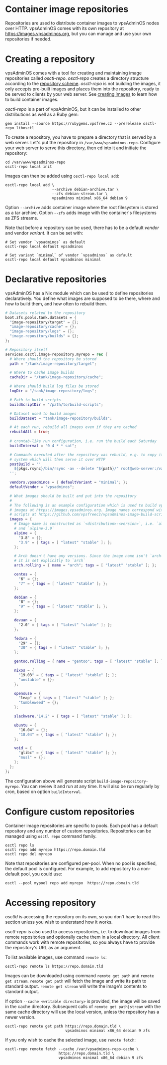 # Container image repositories
Repositories are used to distribute container images to vpsAdminOS nodes over
HTTP. vpsAdminOS comes with its own repository at <https://images.vpsadminos.org>,
but you can manage and use your own repositories if needed.

# Creating a repository
vpsAdminOS comes with a tool for creating and maintaining image repositories
called *osctl-repo*. *osctl-repo* creates a directory structure according to the
[repository scheme](../specifications/image-repository.md). *osctl-repo* is
not building the images, it only accepts pre-built images and places them
into the repository, ready to be served to clients by your web server. See
[creating images](creating.md) to learn how to build container images.

*osctl-repo* is a part of vpsAdminOS, but it can be installed to other
distributions as well as a Ruby gem:

```shell
gem install --source https://rubygems.vpsfree.cz --prerelease osctl-repo libosctl
```

To create a repository, you have to prepare a directory that is served by a web
server. Let's put the repository in `/var/www/vpsadminos-repo`. Configure your
web server to serve this directory, then cd into it and initiate the repository:

```shell
cd /var/www/vpsadminos-repo
osctl-repo local init
```

Images can then be added using `osctl-repo local add`:

```shell
osctl-repo local add \
                     --archive debian-archive.tar \
                     --zfs debian-stream.tar \
                     vpsadminos minimal x86_64 debian 9
```

Option `--archive` adds container image where the root filesystem is stored
as a tar archive. Option `--zfs` adds image with the container's filesystems
as ZFS streams.

Note that before a repository can be used, there has to be a default *vendor*
and vendor *variant*. It can be set with:

```shell
# Set vendor `vpsadminos` as default
osctl-repo local default vpsadminos

# Set variant `minimal` of vendor `vpsadminos` as default
osctl-repo local default vpsadminos minimal
```

# Declarative repositories
vpsAdminOS has a Nix module which can be used to define repositories
declaratively. You define what images are supposed to be there, where and how
to build them, and how often to rebuild them.

```nix
# Datasets related to the repository
boot.zfs.pools.tank.datasets = {
  "image-repository/target" = {};
  "image-repository/cache" = {};
  "image-repository/logs" = {};
  "image-repository/builds" = {};
};

# Repository itself
services.osctl.image-repository.myrepo = rec {
  # Where should the repository be stored
  path = "/tank/image-repository/target";

  # Where to cache image builds
  cacheDir = "/tank/image-repository/cache";

  # Where should build log files be stored
  logDir = "/tank/image-repository/logs";

  # Path to build scripts
  buildScriptDir = "/path/to/build-scripts";

  # Dataset used to build images
  buildDataset = "tank/image-repository/builds";

  # At each run, rebuild all images even if they are cached
  rebuildAll = true;
  
  # crontab-like run configuration, i.e. run the build each Saturday
  buildInterval = "0 4 * * sat";

  # Commands executed after the repository was rebuild, e.g. to copy it to
  # system which will then serve it over HTTP
  postBuild = ''
    ${pkgs.rsync}/bin/rsync -av --delete "${path}/" root@web-server:/var/www/repository
  '';

  vendors.vpsadminos = { defaultVariant = "minimal"; };
  defaultVendor = "vpsadminos";

  # What images should be built and put into the repository
  #
  # The following is an example configuration which is used to build vpsAdminOS
  # images at https://images.vpsadminos.org. Image names correspond with build
  # scripts at https://github.com/vpsfreecz/vpsadminos-image-build-scripts
  images = {
    # Image name is constructed as `<distribution>-<version>`, i.e. `alpine-3.8`
    # and `alpine-3.9`
    alpine = {
      "3.8" = {};
      "3.9" = { tags = [ "latest" "stable" ]; };
    };

    # Arch doesn't have any versions. Since the image name isn't `arch-rolling`,
    # it is set explicitly to `arch`
    arch.rolling = { name = "arch"; tags = [ "latest" "stable" ]; };

    centos = {
      "6" = {};
      "7" = { tags = [ "latest" "stable" ]; };
    };

    debian = {
      "8" = {};
      "9" = { tags = [ "latest" "stable" ]; };
    };

    devuan = {
      "2.0" = { tags = [ "latest" "stable" ]; };
    };

    fedora = {
      "29" = {};
      "30" = { tags = [ "latest" "stable" ]; };
    };

    gentoo.rolling = { name = "gentoo"; tags = [ "latest" "stable" ]; };

    nixos = {
      "19.03" = { tags = [ "latest" "stable" ]; };
      "unstable" = {};
    };

    opensuse = {
      "leap" = { tags = [ "latest" "stable" ]; };
      "tumbleweed" = {};
    };

    slackware."14.2" = { tags = [ "latest" "stable" ]; };

    ubuntu = {
      "16.04" = {};
      "18.04" = { tags = [ "latest" "stable" ]; };
    };

    void = {
      "glibc" = { tags = [ "latest" "stable" ]; };
      "musl" = {};
    };
  };
};
```

The configuration above will generate script `build-image-repository-myrepo`.
You can review it and run at any time. It will also be run regularly by cron,
based on option `buildInterval`.

# Configure custom repositories
Container image repositories are specific to pools. Each pool has a default
repository and any number of custom repositories. Repositories can be managed
using `osctl repo` command family.

```shell
osctl repo ls
osctl repo add myrepo https://repo.domain.tld
osctl repo del myrepo
```

Note that repositories are configured per-pool. When no pool is specified,
the default pool is configured. For example, to add repository to a non-default
pool, you could use:

```shell
osctl --pool mypool repo add myrepo  https://repo.domain.tld
```

# Accessing repository
*osctld* is accessing the repository on its own, so you don't have to read this
section unless you wish to understand how it works.

*osctl-repo* is also used to access repositories, i.e. to download images
from remote repositories and optionally cache them in a local directory.
All client commands work with remote repositories, so you always have to provide
the repository's URL as an argument.

To list available images, use command `remote ls`:

```shell
osctl-repo remote ls https://repo.domain.tld
```

Images can be downloaded using command `remote get path` and `remote get stream`.
`remote get path` will fetch the image and write its path to standard output.
`remote get stream` will write the image's contents to standard output.

If option `--cache <writable directory>` is provided, the image will be
saved in the cache directory. Subsequent calls of `remote get path|stream` with
the same cache directory will use the local version, unless the repository has
a newer version.

```shell
osctl-repo remote get path https://repo.domain.tld \
                           vpsadminos minimal x86_64 debian 9 zfs
```

If you only wish to cache the selected image, use `remote fetch`:

```shell
osctl-repo remote fetch --cache /var/vpsadminos-repo-cache \
                        https://repo.domain.tld \
                        vpsadminos minimal x86_64 debian 9 zfs
```
